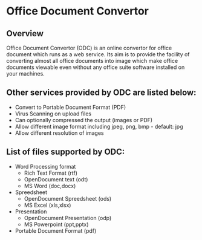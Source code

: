 Office Document Convertor
=========================

Overview
--------
Office Document Convertor (ODC) is an online convertor for office document which runs as a web service. Its aim is to provide the facility of converting almost all office documents into image which make office documents viewable even without any office suite software installed on your machines.

Other services provided by ODC are listed below:
------------------------------------------------
- Convert to Portable Document Format (PDF)
- Virus Scanning on upload files
- Can optionally compressed the output (images or PDF)
- Allow different image format including jpeg, png, bmp - default: jpg
- Allow different resolution of images

List of files supported by ODC:
-------------------------------
- Word Processing format
	* Rich Text Format (rtf)
	* OpenDocument text (odt)
	* MS Word (doc,docx)
- Spreedsheet
	* OpenDocument Spreedsheet (ods)
	* MS Excel (xls,xlsx)
- Presentation
	- OpenDocument Presentation (odp)
	- MS Powerpoint (ppt,pptx)
- Portable Document Format (pdf)